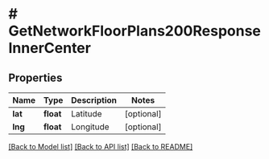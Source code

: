 # # GetNetworkFloorPlans200ResponseInnerCenter

## Properties

Name | Type | Description | Notes
------------ | ------------- | ------------- | -------------
**lat** | **float** | Latitude | [optional]
**lng** | **float** | Longitude | [optional]

[[Back to Model list]](../../README.md#models) [[Back to API list]](../../README.md#endpoints) [[Back to README]](../../README.md)
